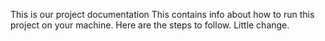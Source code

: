 This is our project documentation
This contains info about how to run this project on your machine.
Here are the steps to follow.
Little change.
